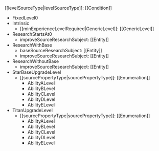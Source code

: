 [[levelSourceType|levelSourceType]]: [[Condition]]
   * FixedLevel0
   * Intrinsic
     * [[minExperienceLevelRequired|GenericLevel]]: [[GenericLevel]]
   * ResearchStartsAt0
     * improveSourceResearchSubject: [[Entity]]
   * ResearchWithBase
     * baseSourceResearchSubject: [[Entity]]
     * improveSourceResearchSubject: [[Entity]]
   * ResearchWithoutBase
     * improveSourceResearchSubject: [[Entity]]
   * StarBaseUpgradeLevel
     * [[sourcePropertyType|sourcePropertyType]]: [[Enumeration]]
       * AbilityALevel
       * AbilityBLevel
       * AbilityCLevel
       * AbilityDLevel
       * AbilityELevel
   * TitanUpgradeLevel
     * [[sourcePropertyType|sourcePropertyType]]: [[Enumeration]]
       * AbilityALevel
       * AbilityBLevel
       * AbilityCLevel
       * AbilityDLevel
       * AbilityELevel
